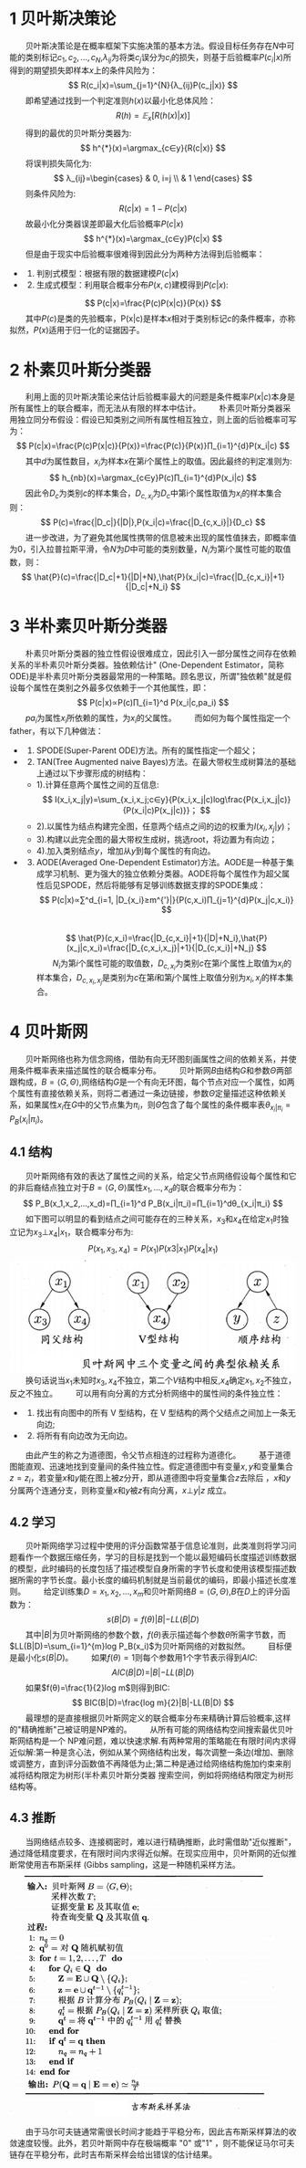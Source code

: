 # 1 贝叶斯决策论
&emsp;&emsp;贝叶斯决策论是在概率框架下实施决策的基本方法。假设目标任务存在$N$中可能的类别标记${c_1, c_2, ..., c_N}$,$λ_{ij}$为将类$c_j$误分为$c_i$的损失，则基于后验概率$P(c_i|x)$所得到的期望损失即样本$x$上的条件风险为：
$$
R(c_i|x)=\sum_{j=1}^{N}{λ_{ij}P(c_j|x)}
$$
&emsp;&emsp;即希望通过找到一个判定准则$h(x)$以最小化总体风险：
$$
R(h)=𝔼_x[R(h(x)|x)]
$$
&emsp;&emsp;得到的最优的贝叶斯分类器为:
$$
h^{*}(x)=\argmax_{c∈y}{R(c|x)}
$$
&emsp;&emsp;将误判损失简化为:
$$
λ_{ij}=\begin{cases}
& 0, i=j \\
& 1
\end{cases}
$$
&emsp;&emsp;则条件风险为:
$$
R(c|x)=1-P(c|x)
$$
&emsp;&emsp;故最小化分类器误差即最大化后验概率$P(c|x)$
$$
h^{*}(x)=\argmax_{c∈y}P(c|x)
$$
&emsp;&emsp;但是由于现实中后验概率很难得到因此分为两种方法得到后验概率：
- 1. 判别式模型：根据有限的数据建模$P(c|x)$
- 2. 生成式模型：利用联合概率分布$P(x,c)$建模得到$P(c|x)$:

$$
P(c|x)=\frac{P(c)P(x|c)}{P(x)}
$$
&emsp;&emsp;其中$P(c)$是类的先验概率，P(x|c)是样本$x$相对于类别标记$c$的条件概率，亦称拟然，$P(x)$适用于归一化的证据因子。

# 2 朴素贝叶斯分类器
&emsp;&emsp;利用上面的贝叶斯决策论来估计后验概率最大的问题是条件概率$P(x|c)$本身是所有属性上的联合概率，而无法从有限的样本中估计。
&emsp;&emsp;朴素贝叶斯分类器采用独立同分布假设：假设已知类别之间所有属性相互独立，则上面的后验概率可写为：
$$
P(c|x)=\frac{P(c)P(x|c)}{P(x)}=\frac{P(c)}{P(x)}∏_{i=1}^{d}P(x_i|c)
$$
&emsp;&emsp;其中$d$为属性数目，$x_i$为样本$x$在第$i$个属性上的取值。因此最终的判定准则为:
$$
h_{nb}(x)=\argmax_{c∈y}P(c)∏_{i=1}^{d}P(x_i|c)
$$
&emsp;&emsp;因此令$D_c$为类别$c$的样本集合，$D_{c,x_i}$为$D_c$中第i个属性取值为$x_i$的样本集合则：
$$
P(c)=\frac{|D_c|}{|D|},P(x_i|c)=\frac{|D_{c,x_i}|}{D_c}
$$
&emsp;&emsp;进一步改进，为了避免其他属性携带的信息被未出现的属性值抹去，即概率值为0，引入拉普拉斯平滑，令$N$为$D$中可能的类别数量，$N_i$为第$i$个属性可能的取值数，则：
$$
\hat{P}(c)=\frac{|D_c|+1}{|D|+N},\hat{P}(x_i|c)=\frac{|D_{c,x_i}|+1}{|D_c|+N_i}
$$

# 3 半朴素贝叶斯分类器
&emsp;&emsp;朴素贝叶斯分类器的独立性假设很难成立，因此引入一部分属性之间存在依赖关系的半朴素贝叶斯分类器。独依赖估计" (One-Dependent Estimator，简称 ODE)是半朴素贝叶斯分类器最常用的一种策略。顾名思议，所谓"独依赖"就是假设每个属性在类别之外最多仅依赖于一个其他属性，即：
$$
P(c|x)∝P(c)∏_{i=1}^d P(x_i|c,pa_i)
$$
&emsp;&emsp;$pa_i$为属性$x_i$所依赖的属性，为$x_i$的父属性。
&emsp;&emsp;而如何为每个属性指定一个father，有以下几种做法：
- 1. SPODE(Super-Parent ODE)方法。所有的属性指定一个超父；
- 2. TAN(Tree Augmented naive Bayes)方法。在最大带权生成树算法的基础上通过以下步骤形成的树结构：
  - 1).计算任意两个属性之间的互信息:
$$
I(x_i,x_j|y)=\sum_{x_i,x_j;c∈y}{P(x_i,x_j|c)log\frac{P(x_i,x_j|c)}{P(x_i|c)P(x_j|c)}}；
$$
  - 2).以属性为结点构建完全图，任意两个结点之间的边的权重为$I(x_i,x_j|y)$；
  - 3).构建以此完全图的最大带权生成树，挑选root，将边置为有向边；
  - 4).加入类别结点$y$，增加从$y$到每个属性的有向边。
- 3. AODE(Averaged One-Dependent Estimator)方法。AODE是一种基于集成学习机制、更为强大的独立依赖分类器。AODE将每个属性作为超父属性后见SPODE，然后将能够有足够训练数据支撑的SPODE集成：
$$
P(c|x)∝∑^d_{i=1, |D_{x_i}≥m^{'}|}{P(c,x_i)∏_{j=1}^{d}P(x_j|c,x_i)}
$$   
$$
\hat{P}(c,x_i)=\frac{|D_{c,x_i}|+1}{|D|+N_i},\hat{P}(x_j|c,x_i)=\frac{|D_{c,x_i,x_j}|+1}{|D_{c,x_i}|+N_j}
$$ 
&emsp;&emsp;$N_i$为第$i$个属性可能的取值数，$D_{c,x_i}$为类别$c$在第$i$个属性上取值为$x_i$的样本集合，$D_{c,x_i,x_j}$是类别为$c$在第$i$和第$j$个属性上取值分别为$x_i,x_j$的样本集合。

# 4 贝叶斯网
&emsp;&emsp;贝叶斯网络也称为信念网络，借助有向无环图刻画属性之间的依赖关系，并使用条件概率表来描述属性的联合概率分布。
&emsp;&emsp;贝叶斯网$B$由结构$G$和参数$Θ$两部跟构成，$B=⟨G,Θ⟩$,网络结构$G$是一个有向无环图，每个节点对应一个属性，如两个属性有直接依赖关系，则将二者通过一条边链接，参数$Θ$定量描述这种依赖关系，如果属性$x_i$在$G$中的父节点集为$π_i$，则$Θ$包含了每个属性的条件概率表$\theta_{x_i|π_i}=P_B(x_i|\pi_i)$。

## 4.1 结构
&emsp;&emsp;贝叶斯网络有效的表达了属性之间的关系，给定父节点网络假设每个属性和它的非后裔结点独立对于$B=⟨G,Θ⟩$属性$x_1,...,x_d$的联合概率分布为：
$$
P_B(x_1,x_2,...,x_d)=∏_{i=1}^d P_B(x_i|π_i)=∏_{i=1}^dθ_{x_i|π_i}
$$
&emsp;&emsp;如下图可以明显的看到结点之间可能存在的三种关系，$x_3$和$x_4$在给定$x_1$时独立记为$x_3⊥x_4|x_1$，联合概率分布为:
$$
P(x_1,x_3,x_4)=P(x_1)P(x3|x_1)P(x_4|x_1)
$$
![](net.png)
&emsp;&emsp;换句话说当$x_1$未知时$x_3,x_4$不独立，第二个$V$结构中相反,$x_4$确定$x_1,x_2$不独立，反之不独立。
&emsp;&emsp;可以用有向分离的方式分析网络中的属性间的条件独立性：
- 1. 找出有向图中的所有 V 型结构，在 V 型结构的两个父结点之间加上一条无向边;
- 2. 将所有有向边改为无向边。

&emsp;&emsp;由此产生的称之为道德图，令父节点相连的过程称为道德化。
&emsp;&emsp;基于道德图能直观、迅速地找到变量间的条件独立性。假定道德图中有变量$x,y$和变量集合$z = {z_i}$，若变量$x$和$y$能在图上被$z$分开，即从道德图中将变量集合$z$去除后 ，$x$和$y$分属两个连通分支，则称变量$x$和$y$被$z$有向分离，$x⊥y|z$ 成立。

## 4.2 学习
&emsp;&emsp;贝叶斯网络学习过程中使用的评分函数常基于信息论准则，此类准则将学习问题看作一个数据压缩任务，学习的目标是找到一个能以最短编码长度描述训练数据的模型，此时编码的长度包括了描述模型自身所需的字节长度和使用该模型描述数据所需的字节长度。最小长度的编码机制就是当前最优的编码，即最小描述长度准则。
&emsp;&emsp;给定训练集$D={x_1,x_2,...,x_m}$和贝叶斯网络$B=⟨G,Θ⟩$,$B$在$D$上的评分函数为：
$$
s(B|D)=f(θ)|B|-LL(B|D)
$$
&emsp;&emsp;其中$|B|$为贝叶斯网络的参数个数，$f(θ)$表示描述每个参数$θ$所需字节数，而$LL(B|D)=\sum_{i=1}^{m}log P_B(x_i)$为贝叶斯网络的对数拟然。
&emsp;&emsp;目标便是最小化$s(B|D)$。
&emsp;&emsp;如果$f(θ)=1$则每个参数用1个字节表示得到$AIC$:
$$
AIC(B|D)=|B|-LL(B|D)
$$
&emsp;&emsp;如果$f(θ)=\frac{1}{2}log m$则得到BIC:
$$
BIC(B|D)=\frac{log m}{2}|B|-LL(B|D)
$$
&emsp;&emsp;最理想的是直接根据贝叶斯网定义的联合概率分布来精确计算后验概率,这样的"精确推断"己被证明是NP难的。
&emsp;&emsp;从所有可能的网络结构空间搜索最优贝叶斯网结构是一个 NP难问题，难以快速求解.有两种常用的策略能在有限时间内求得近似解:第一种是贪心法，例如从某个网络结构出发，每次调整一条边(增加、删除或调整方，直到评分函数值不再降低为止;第二种是通过给网络结构施加约束来削减将结构限定为树形(半朴素贝叶斯分类器 搜索空间，例如将网络结构限定为树形结构等。
## 4.3 推断
&emsp;&emsp;当网络结点较多、连接稠密时，难以进行精确推断，此时需借助"近似推断"，通过降低精度要求，在有限时间内求得近似解。在现实应用中，贝叶斯网的近似推断常使用吉布斯采样 (Gibbs sampling，这是一种随机采样方法。
![](samping.png)

&emsp;&emsp;由于马尔可夫链通常需很长时间才能趋于平稳分布，因此吉布斯采样算法的收敛速度较慢。此外，若贝叶斯网中存在极端概率 "0" 或"1" ，则不能保证马尔可夫链存在平稳分布，此时吉布斯采样会给出错误的估计结果。